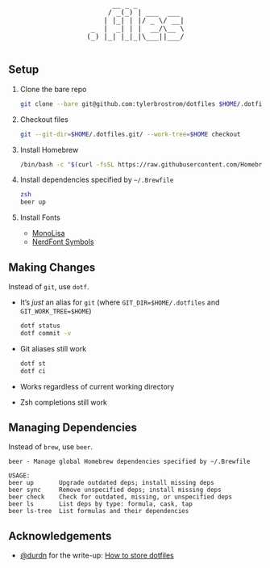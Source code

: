 <pre align=center>
      __ _ _           
     / _(_) | ___  ___ 
    | |_| | |/ _ \/ __|
 _  |  _| | |  __/\__ \
(_) |_| |_|_|\___||___/
                       
</pre>

## Setup

1. Clone the bare repo

    ```sh
    git clone --bare git@github.com:tylerbrostrom/dotfiles $HOME/.dotfiles.git
    ```

2. Checkout files

    ```sh
    git --git-dir=$HOME/.dotfiles.git/ --work-tree=$HOME checkout
    ```

3. Install Homebrew

    ```sh
    /bin/bash -c "$(curl -fsSL https://raw.githubusercontent.com/Homebrew/install/HEAD/install.sh)"
    ```

4. Install dependencies specified by `~/.Brewfile`

    ```sh
    zsh
    beer up
    ```

5. Install Fonts

    - [MonoLisa](https://www.monolisa.dev)
    - [NerdFont Symbols](https://github.com/ryanoasis/nerd-fonts/blob/196f78789a3ee9e5ff9d0f2cdc9b6c3fd41d6e8e/patched-fonts/NerdFontsSymbolsOnly/complete/Symbols-2048-em%20Nerd%20Font%20Complete.ttf)

## Making Changes

Instead of `git`, use `dotf`.

- It’s _just_ an alias for `git` (where `GIT_DIR=$HOME/.dotfiles` and `GIT_WORK_TREE=$HOME`)

    ```sh
    dotf status
    dotf commit -v
    ```

- Git aliases still work

    ```sh
    dotf st
    dotf ci
    ```

- Works regardless of current working directory
- Zsh completions still work

## Managing Dependencies

Instead of `brew`, use `beer`.

```
beer - Manage global Homebrew dependencies specified by ~/.Brewfile

USAGE:
beer up       Upgrade outdated deps; install missing deps
beer sync     Remove unspecified deps; install missing deps
beer check    Check for outdated, missing, or unspecified deps
beer ls       List deps by type: formula, cask, tap
beer ls-tree  List formulas and their dependencies
```

## Acknowledgements

- [@durdn](https://twitter.com/durdn) for the write-up: [How to store dotfiles](https://www.atlassian.com/git/tutorials/dotfiles)
